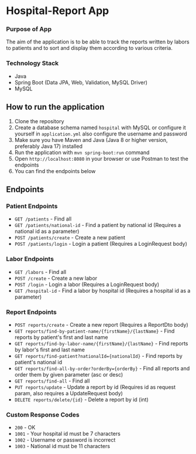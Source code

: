 
# Hospital-Report App

### Purpose of App
The aim of the application is to be able to track the reports written
by labors to patients and to sort and display them according to various criteria.

### Technology Stack
- Java
- Spring Boot (Data JPA, Web, Validation, MySQL Driver)
- MySQL

## How to run the application
1. Clone the repository
2. Create a database schema named `hospital` with MySQL or configure it yourself in `application.yml` also configure the username and password
3. Make sure you have Maven and Java (Java 8 or higher version, preferably Java 17) installed
4. Run the application with `mvn spring-boot:run` command
5. Open `http://localhost:8080` in your browser or use Postman to test the endpoints
6. You can find the endpoints below

## Endpoints
### Patient Endpoints
- `GET /patients` - Find all
- `GET /patients/national-id` - Find a patient by national id (Requires a national id as a parameter)
- `POST /patients/create` - Create a new patient
- `POST /patients/login` - Login a patient (Requires a LoginRequest body)

### Labor Endpoints
- `GET /labors` - Find all
- `POST /create` - Create a new labor
- `POST /login` - Login a labor (Requires a LoginRequest body)
- `GET /hospital-id` - Find a labor by hospital id (Requires a hospital id as a parameter)

### Report Endpoints
- `POST reports/create` - Create a new report (Requires a ReportDto body)
- `GET reports/find-by-patient-name/{firstName}/{lastName}` - Find reports by patient's first and last name
- `GET reports/find-by-labor-name/{firstName}/{lastName}` - Find reports by labor's first and last name
- `GET reports/find-patient?nationalId={nationalId}` - Find reports by patient's national id
- `GET reports/find-all-by-order?orderBy={orderBy}` - Find all reports and order them by given parameter (asc or desc)
- `GET reports/find-all` - Find all
- `PUT reports/update` - Update a report by id (Requires id as request param, also requires a UpdateRequest body)
- `DELETE reports/delete/{id}` - Delete a report by id (int)

### Custom Response Codes
- `200` - OK
- `1001` - Your hospital id must be 7 characters
- `1002` - Username or password is incorrect
- `1003` - National id must be 11 characters